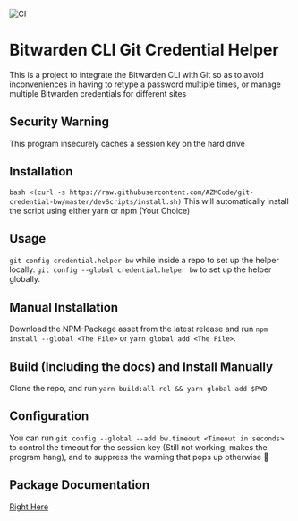 ![CI](https://github.com/AZMCode/NodeJS-TS-Package-Code-Template/workflows/CI/badge.svg?branch=master)

# Bitwarden CLI Git Credential Helper
This is a project to integrate the Bitwarden CLI with Git so as to avoid inconveniences in having to retype a password multiple times, or manage multiple Bitwarden credentials for different sites

## Security Warning
This program insecurely caches a session key on the hard drive

## Installation
`bash <(curl -s https://raw.githubusercontent.com/AZMCode/git-credential-bw/master/devScripts/install.sh)`
This will automatically install the script using either yarn or npm (Your Choice)

## Usage
`git config credential.helper bw` while inside a repo to set up the helper locally.
`git config --global credential.helper bw` to set up the helper globally.

## Manual Installation
Download the NPM-Package asset from the latest release and run `npm install --global <The File>` or `yarn global add <The File>`.

## Build (Including the docs) and Install Manually
Clone the repo, and run `yarn build:all-rel && yarn global add $PWD`

## Configuration
You can run `git config --global --add bw.timeout <Timeout in seconds>` to control the timeout for the session key (Still not working, makes the program hang), and to suppress the warning that pops up otherwise 😬

## Package Documentation
[Right Here](https://azmcode.github.io/git-credential-bw/)
